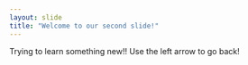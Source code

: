 ```yaml
---
layout: slide
title: "Welcome to our second slide!"
---
```

Trying to learn something new!!
Use the left arrow to go back!
